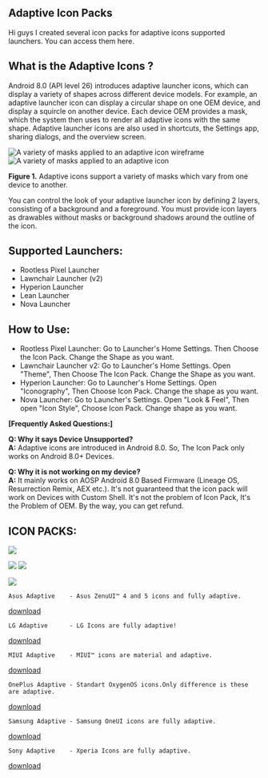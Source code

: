 ## Adaptive Icon Packs

Hi guys I created several icon packs for adaptive icons supported launchers. You can access them here.


## What is the Adaptive Icons ?
Android 8.0 (API level 26) introduces adaptive launcher icons, which can display a variety of shapes across different device models. For example, an adaptive launcher icon can display a circular shape on one OEM device, and display a squircle on another device. Each device OEM provides a mask, which the system then uses to render all adaptive icons with the same shape. Adaptive launcher icons are also used in shortcuts, the Settings app, sharing dialogs, and the overview screen.

![A variety of masks applied to an adaptive icon wireframe](https://developer.android.com/guide/practices/ui_guidelines/images/NB_Icon_Mask_Shapes_Ext_01.gif)  ![A variety of masks applied to an adaptive icon](https://developer.android.com/guide/practices/ui_guidelines/images/NB_Icon_Mask_Shapes_Ext_02.gif)

**Figure 1.**  Adaptive icons support a variety of masks which vary from one device to another.

You can control the look of your adaptive launcher icon by defining 2 layers, consisting of a background and a foreground. You must provide icon layers as drawables without masks or background shadows around the outline of the icon.


## Supported Launchers:

 - Rootless Pixel Launcher
 - Lawnchair Launcher (v2)
 - Hyperion Launcher
 - Lean Launcher
 - Nova Launcher
 


## How to Use:

 - Rootless Pixel Launcher: Go to Launcher's Home Settings. Then Choose the Icon Pack. Change the Shape as you want. 
 - Lawnchair Launcher v2: Go to Launcher's Home Settings. Open "Theme", Then Choose The Icon Pack. Change the Shape as you want.  
 - Hyperion Launcher: Go to Launcher's Home Settings. Open "Iconography", Then Choose Icon Pack. Change the shape as you want.  
 - Nova Launcher: Go to Launcher's Settings. Open "Look & Feel", Then open "Icon Style", Choose Icon Pack. Change shape as you want.

 ****[Frequently Asked Questions:]****
 
**Q: Why it says Device Unsupported?**  
**A:** Adaptive icons are introduced in Android 8.0. So, The Icon Pack only works on Android 8.0+ Devices.  
  
**Q: Why it is not working on my device?**  
**A:** It mainly works on AOSP Android 8.0 Based Firmware (Lineage OS, Resurrection Remix, AEX etc.). It's not guaranteed that the icon pack will work on Devices with Custom Shell. It's not the problem of Icon Pack, It's the Problem of OEM. By the way, you can get refund.


## **ICON PACKS:**
![](https://3.bp.blogspot.com/-IF1fZfzh9_g/XLpxi0oNHyI/AAAAAAAAE9M/eMk0XmPXnlk2oJfRIcRJqyUXRu6Nu2JzgCLcBGAs/s1600/logo.png)


<a href="https://osmanonurkoc.github.io/AdaptiveIconsShowcase/Papirus"><img src="https://1.bp.blogspot.com/-MhNcWfIHKm8/XLp7lFXeorI/AAAAAAAAE-M/RO_T1yFnIm8puyExDwEf0kXdlEGgXzXnACLcBGAs/s1600/header_papirus.png"></a> <a href=""><img src="https://2.bp.blogspot.com/-fxIchXplrmk/XLp2dO4bbJI/AAAAAAAAE9Y/sxIwL1tCIOoej4hqD1lRZmOEQBkfyZ10gCLcBGAs/s1600/papirus.png"></a>

   <a href="https://osmanonurkoc.github.io/AdaptiveIconsShowcase/Papirus"><img src="https://4.bp.blogspot.com/-tPLRPfi0w0E/XLp5WdkCsWI/AAAAAAAAE9w/QHu7JPQhOQEsQW93pDdn-rIG2s6_PMQ1wCLcBGAs/s1600/download.png"></a>

    Asus Adaptive    - Asus ZenuUI™ 4 and 5 icons and fully adaptive.

   [                                            download](https://osmanonurkoc.github.io/AdaptiveIconsShowcase/Asus)

    LG Adaptive      - LG Icons are fully adaptive!

   [                                            download](https://osmanonurkoc.github.io/AdaptiveIconsShowcase/Lg)  

    MIUI Adaptive    - MIUI™ icons are material and adaptive.

   [                                            download](https://osmanonurkoc.github.io/AdaptiveIconsShowcase/Miui)

    OnePlus Adaptive - Standart OxygenOS icons.Only difference is these are adaptive.
    
   [                                            download](https://osmanonurkoc.github.io/AdaptiveIconsShowcase/Oneplus)

    Samsung Adaptive - Samsung OneUI icons are fully adaptive.

   [                                            download](https://osmanonurkoc.github.io/AdaptiveIconsShowcase/Samsung)

    Sony Adaptive    - Xperia Icons are fully adaptive.

   [                                            download](https://osmanonurkoc.github.io/AdaptiveIconsShowcase/Sony)



 
  

  

  

 

